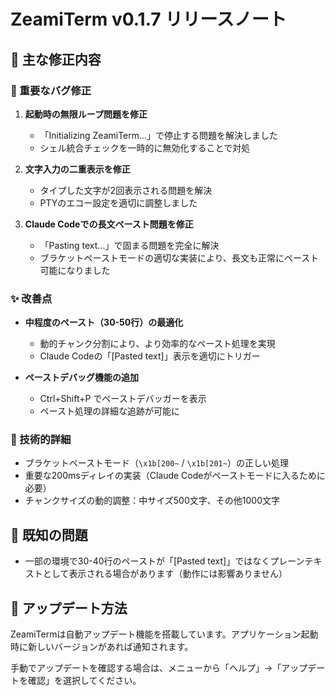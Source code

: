 # ZeamiTerm v0.1.7 リリースノート

## 🎉 主な修正内容

### 🐛 重要なバグ修正

1. **起動時の無限ループ問題を修正**
   - 「Initializing ZeamiTerm...」で停止する問題を解決しました
   - シェル統合チェックを一時的に無効化することで対処

2. **文字入力の二重表示を修正**
   - タイプした文字が2回表示される問題を解決
   - PTYのエコー設定を適切に調整しました

3. **Claude Codeでの長文ペースト問題を修正**
   - 「Pasting text...」で固まる問題を完全に解決
   - ブラケットペーストモードの適切な実装により、長文も正常にペースト可能になりました

### ✨ 改善点

- **中程度のペースト（30-50行）の最適化**
  - 動的チャンク分割により、より効率的なペースト処理を実現
  - Claude Codeの「[Pasted text]」表示を適切にトリガー

- **ペーストデバッグ機能の追加**
  - Ctrl+Shift+P でペーストデバッガーを表示
  - ペースト処理の詳細な追跡が可能に

### 🔧 技術的詳細

- ブラケットペーストモード（`\x1b[200~` / `\x1b[201~`）の正しい処理
- 重要な200msディレイの実装（Claude Codeがペーストモードに入るために必要）
- チャンクサイズの動的調整：中サイズ500文字、その他1000文字

## 📝 既知の問題

- 一部の環境で30-40行のペーストが「[Pasted text]」ではなくプレーンテキストとして表示される場合があります（動作には影響ありません）

## 🚀 アップデート方法

ZeamiTermは自動アップデート機能を搭載しています。アプリケーション起動時に新しいバージョンがあれば通知されます。

手動でアップデートを確認する場合は、メニューから「ヘルプ」→「アップデートを確認」を選択してください。